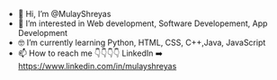 - 👋 Hi, I’m @MulayShreyas
- 👀 I’m interested in Web development, Software Developement, App Development
- 🤓 I’m currently learning Python, HTML, CSS, C++,Java, JavaScript
- 📫 How to reach me 👇👇👇👇
 LinkedIn ➡️ https://www.linkedin.com/in/mulayshreyas
      
    

<!---
MulayShreyas/MulayShreyas is a ✨ special ✨ repository because its `README.md` (this file) appears on your GitHub profile.
You can click the Preview link to take a look at your changes.
--->
